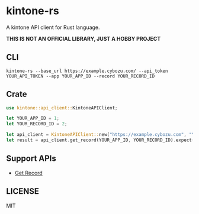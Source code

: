 # kintone-rs

A kintone API client for Rust language.

**THIS IS NOT AN OFFICIAL LIBRARY, JUST A HOBBY PROJECT**

## CLI

```
kintone-rs --base_url https://example.cybozu.com/ --api_token YOUR_API_TOKEN --app YOUR_APP_ID --record YOUR_RECORD_ID
```

## Crate

```rust
use kintone::api_client::KintoneAPIClient;

let YOUR_APP_ID = 1;
let YOUR_RECORD_ID = 2;

let api_client = KintoneAPIClient::new("https://example.cybozu.com", "YOUR_API_TOKEN");
let result = api_client.get_record(YOUR_APP_ID, YOUR_RECORD_ID).expect("An error occured");
```

## Support APIs

- [Get Record](https://developer.kintone.io/hc/en-us/articles/213149287)

## LICENSE

MIT